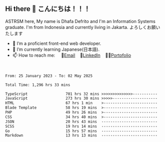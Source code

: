 ## Hi there 👋 こんにちは！！！
ASTRSM here, My name is Dhafa Defrito and I'm an Information Systems graduate. I'm from Indonesia and currently living in Jakarta. よろしくお願いたします

- 🔭 I’m a proficient front-end web developer.
- 🌱 I’m currently learning Japanese(日本語).
- 📫 How to reach me: &nbsp;&nbsp;&nbsp;&nbsp;📧[Email](ddefrito@gmail.com)&nbsp;&nbsp;&nbsp;&nbsp;💼[LinkedIn](https://www.linkedin.com/in/dhafa-defrita-rama-yudistira-9357a9229/)&nbsp;&nbsp;&nbsp;&nbsp;👨‍🎨[Portofolio](https://ddefrito.vercel.app/)
<br>
<!-- <p align="left">
<a href="https://github.com/ASTRSM">
  <img height="180em" src="https://github-readme-stats-eight-theta.vercel.app/api?username=ASTRSM&show_icons=true&theme=dracula&include_all_commits=true&count_private=true"/>
  <img height="180em" src="https://github-readme-stats-eight-theta.vercel.app/api/top-langs/?username=ASTRSM&layout=compact&langs_count=8&theme=dracula"/>
</a>
</p> -->

<!--START_SECTION:waka-->

```txt
From: 25 January 2023 - To: 02 May 2025

Total Time: 1,296 hrs 33 mins

TypeScript                 701 hrs 32 mins >>>>>>>>>>>>>>-----------   54.11 %
JavaScript                 273 hrs 30 mins >>>>>--------------------   21.09 %
HTML                       67 hrs 1 min    >------------------------   05.17 %
Blade Template             58 hrs 19 mins  >------------------------   04.50 %
PHP                        49 hrs 26 mins  >------------------------   03.81 %
CSS                        34 hrs 40 mins  >------------------------   02.67 %
JSON                       20 hrs 43 mins  -------------------------   01.60 %
SCSS                       19 hrs 14 mins  -------------------------   01.48 %
Go                         15 hrs 57 mins  -------------------------   01.23 %
Markdown                   13 hrs 13 mins  -------------------------   01.02 %
```

<!--END_SECTION:waka-->
